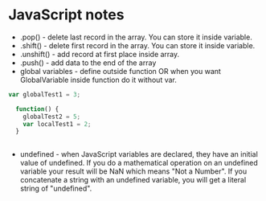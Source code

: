 # JavaScript notes

- .pop() - delete last record in the array. You can store it inside variable.
- .shift() - delete first record in the array. You can store it inside variable.
- .unshift() - add record at first place inside array.
- .push() - add data to the end of the array
- global variables - define outside function OR when you want GlobalVariable inside function do it without var.

``` javascript
var globalTest1 = 3;

  function() {
    globalTest2 = 5;
    var localTest1 = 2;
  }
  
```

- undefined - when JavaScript variables are declared, they have an initial value of undefined. If you do a mathematical operation on an undefined variable your result will be NaN which means "Not a Number". If you concatenate a string with an undefined variable, you will get a literal string of "undefined".
